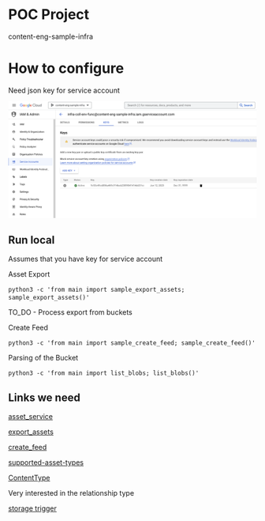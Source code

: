 # POC Project
content-eng-sample-infra
# How to configure
Need json key for service account

![alt text](sa_perm.png "JSON Key")

## Run local
Assumes that you have key for service account

Asset Export
```
python3 -c 'from main import sample_export_assets; sample_export_assets()'
```

TO_DO - Process export from buckets

Create Feed
```
python3 -c 'from main import sample_create_feed; sample_create_feed()'
```

Parsing of the Bucket
```
python3 -c 'from main import list_blobs; list_blobs()'
```

## Links we need

[asset_service](https://cloud.google.com/python/docs/reference/cloudasset/latest/google.cloud.asset_v1.services.asset_service)

[export_assets](https://cloud.google.com/python/docs/reference/cloudasset/latest/google.cloud.asset_v1.services.asset_service.AssetServiceClient#google_cloud_asset_v1_services_asset_service_AssetServiceClient_export_assets)

[create_feed](https://cloud.google.com/python/docs/reference/cloudasset/latest/google.cloud.asset_v1.services.asset_service.AssetServiceClient#google_cloud_asset_v1_services_asset_service_AssetServiceClient_create_feed)

[supported-asset-types](https://cloud.google.com/asset-inventory/docs/supported-asset-types)


[ContentType](https://cloud.google.com/python/docs/reference/cloudasset/latest/google.cloud.asset_v1.types.ContentType)

Very interested in the relationship type

[storage trigger](https://cloud.google.com/functions/docs/calling/storage)